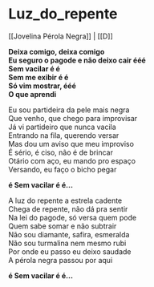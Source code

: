 # Luz_do_repente

[[Jovelina Pérola Negra]] | [[D]]

**Deixa comigo, deixa comigo  
Eu seguro o pagode e não deixo cair ééé  
Sem vacilar é é  
Sem me exibir é é  
Só vim mostrar, ééé  
O que aprendi**

Eu sou partideira da pele mais negra  
Que venho, que chego para improvisar  
Já vi partideiro que nunca vacila  
Entrando na fila, querendo versar  
Mas dou um aviso que meu improviso  
É sério, é ciso, não é de brincar  
Otário com aço, eu mando pro espaço  
Versando, eu faço o bicho pegar

**é Sem vacilar é é...**

A luz do repente a estrela cadente  
Chega de repente, não dá pra sentir  
Na lei do pagode, só versa quem pode  
Quem sabe somar e não subtrair  
Não sou diamante, safira, esmeralda  
Não sou turmalina nem mesmo rubi  
Por onde eu passo eu deixo saudade  
A pérola negra passou por aqui

**é Sem vacilar é é...**
